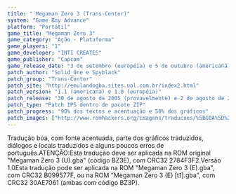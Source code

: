 ```yaml
---
title: " Megaman Zero 3 (Trans-Center)"
system: "Game Boy Advance"
platform: "Portátil"
game_title: "Megaman Zero 3"
game_category: "Ação - Plataforma"
game_players: "1"
game_developer: "INTI CREATES"
game_publisher: "Capcom"
game_release_date: "3 de setembro (européia) e 5 de outubro (americana) de 2004"
patch_author: "Solid_One e Spyblack"
patch_group: "Trans-Center"
patch_site: "http://emulandogba.sites.uol.com.br/index2.html"
patch_version: "1.1 (americana) e 1.0 (européia)"
patch_release: "30 de agosto de 2005 (provavelmente) e 2 de agosto de 2005 (1.0, provavelmente)"
patch_type: "Patch IPS dentro de pacote ZIP"
patch_progress: "90% dos textos e acentuação e 50% dos gráficos"
patch_images: ["http://www.romhackers.org/imagens/traducoes/%5BGBA%5D%20Megaman%20Zero%203%20-%20Trans-Center%20-%201.png","http://www.romhackers.org/imagens/traducoes/%5BGBA%5D%20Megaman%20Zero%203%20-%20Trans-Center%20-%202.png","http://www.romhackers.org/imagens/traducoes/%5BGBA%5D%20Megaman%20Zero%203%20-%20Trans-Center%20-%203.png"]
---
```

Tradução boa, com fonte acentuada, parte dos gráficos traduzidos, diálogos e locais traduzidos e alguns poucos erros de português.ATENÇÃO:Esta tradução deve ser aplicada na ROM original "Megaman Zero 3 (U).gba" (código BZ3E), com CRC32 2784F3F2.Versão 1.0Esta tradução pode ser aplicada na ROM "Megaman Zero 3 (E).gba", com CRC32 B099577F, ou na ROM "Megaman Zero 3 (E) [t1].gba", com CRC32 30AE7061 (ambas com código BZ3P).